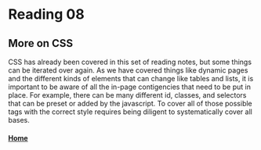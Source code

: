# Reading 08

## More on CSS

CSS has already been covered in this set of reading notes, but some things can be iterated over again. As we have covered things like dynamic pages and the different kinds of elements that can change like tables and lists, it is important to be aware of all the in-page contigencies that need to be put in place. For example, there can be many different id, classes, and selectors that can be preset or added by the javascript. To cover all of those possible tags with the correct style requires being diligent to systematically cover all bases.




#### [Home](README.md)